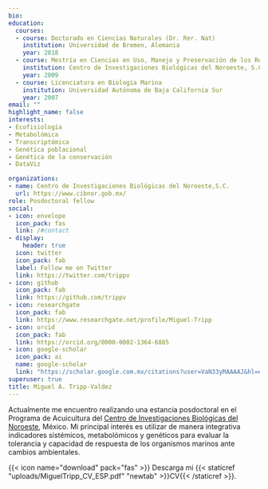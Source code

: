```yaml
---
bio: 
education:
  courses:
  - course: Doctorado en Ciencias Naturales (Dr. Rer. Nat)
    institution: Universidad de Bremen, Alemania
    year: 2018
  - course: Mestría en Ciencias en Uso, Manejo y Preservación de los Recursos Naturales
    institution: Centro de Investigaciones Biológicas del Noroeste, S.C. México
    year: 2009
  - course: Licenciatura en Biología Marina
    institution: Universidad Autónoma de Baja California Sur
    year: 2007
email: ""
highlight_name: false
interests:
- Ecofisiología
- Metabolómica
- Transcriptómica
- Genética poblacional
- Genética de la conservación
- DataViz

organizations:
- name: Centro de Investigaciones Biológicas del Noroeste,S.C.
  url: https://www.cibnor.gob.mx/
role: Posdoctoral fellow
social:
- icon: envelope
  icon_pack: fas
  link: /#contact
- display:
    header: true
  icon: twitter
  icon_pack: fab
  label: Follow me on Twitter
  link: https://twitter.com/trippv
- icon: github
  icon_pack: fab
  link: https://github.com/trippv
- icon: researchgate
  icon_pack: fab
  link: https://www.researchgate.net/profile/Miguel-Tripp
- icon: orcid
  icon_pack: fab
  link: https://orcid.org/0000-0002-1364-6885
- icon: google-scholar
  icon_pack: ai
  name: google-scholar
  link: "https://scholar.google.com.mx/citations?user=VaN33yMAAAAJ&hl=en&oi=ao"
superuser: true
title: Miguel A. Tripp-Valdez
---
```


Actualmente me encuentro realizando una estancia  posdoctoral en el Programa de Acuicultura del [Centro de Investigaciones Biológicas del Noroeste](https://www.cibnor.gob.mx/), México. Mi principal interés es utilizar de manera integrativa indicadores sistémicos, metabolómicos y genéticos para evaluar la tolerancia y capacidad de respuesta de los organismos marinos ante cambios ambientales.


{{< icon name="download" pack="fas" >}} Descarga mi {{< staticref "uploads/MiguelTripp_CV_ESP.pdf" "newtab" >}}CV{{< /staticref >}}.




